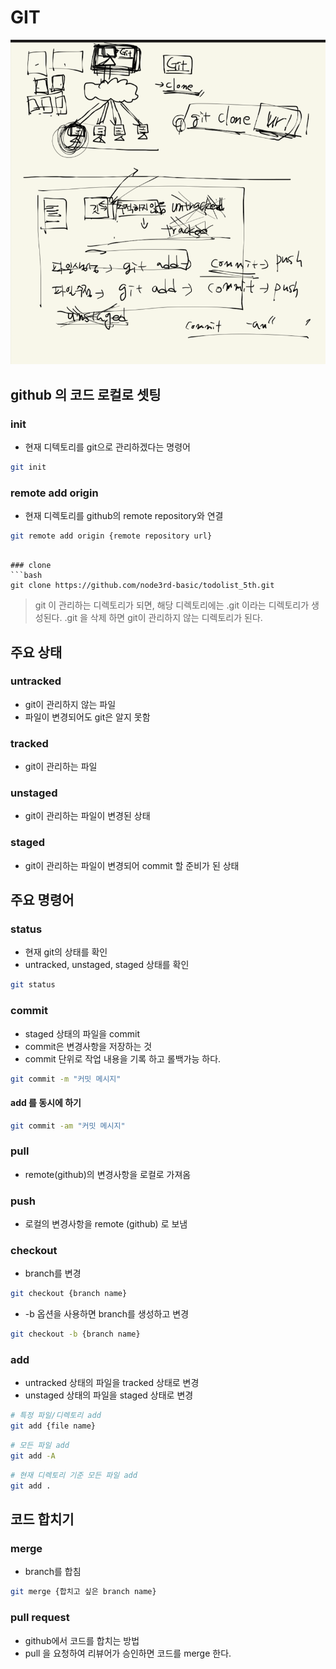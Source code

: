 # GIT
![스크린샷 2024-05-17 오후 9.16.33 3.png](..%2Fimages%2F%EC%8A%A4%ED%81%AC%EB%A6%B0%EC%83%B7%202024-05-17%20%EC%98%A4%ED%9B%84%209.16.33%203.png)
## github 의 코드 로컬로 셋팅
### init
- 현재 디텍토리를 git으로 관리하겠다는 명령어
```bash
git init
```

### remote add origin
- 현재 디렉토리를 github의 remote repository와 연결
```bash
git remote add origin {remote repository url}
```
```

### clone
```bash
git clone https://github.com/node3rd-basic/todolist_5th.git
```

> git 이 관리하는 디렉토리가 되면, 해당 디렉토리에는 .git 이라는 디렉토리가 생성된다. .git 을 삭제 하면 git이 관리하지 않는 디렉토리가 된다.

## 주요 상태

### untracked
- git이 관리하지 않는 파일
- 파일이 변경되어도 git은 알지 못함

### tracked
- git이 관리하는 파일

### unstaged
- git이 관리하는 파일이 변경된 상태

### staged
- git이 관리하는 파일이 변경되어 commit 할 준비가 된 상태

## 주요 명령어

### status
- 현재 git의 상태를 확인
- untracked, unstaged, staged 상태를 확인

```bash
git status
```

### commit
- staged 상태의 파일을 commit
- commit은 변경사항을 저장하는 것
- commit 단위로 작업 내용을 기록 하고 롤백가능 하다.

```bash
git commit -m "커밋 메시지"
```
#### add 를 동시에 하기
```bash
git commit -am "커밋 메시지"
```

### pull
- remote(github)의 변경사항을 로컬로 가져옴

### push
- 로컬의 변경사항을 remote (github) 로 보냄

### checkout
- branch를 변경
```bash
git checkout {branch name}
```

- -b 옵션을 사용하면 branch를 생성하고 변경
```bash
git checkout -b {branch name}
```

### add
- untracked 상태의 파일을 tracked 상태로 변경
- unstaged 상태의 파일을 staged 상태로 변경
```bash
# 특정 파일/디렉토리 add
git add {file name}
```

```bash
# 모든 파일 add
git add -A
```

```bash
# 현재 디렉토리 기준 모든 파일 add
git add .
```

## 코드 합치기

### merge
- branch를 합침
```bash
git merge {합치고 싶은 branch name}
```

### pull request
- github에서 코드를 합치는 방법
- pull 을 요청하여 리뷰어가 승인하면 코드를 merge 한다.